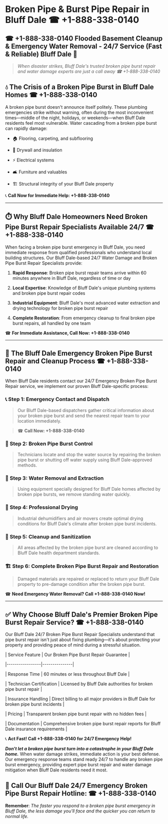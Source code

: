 # Broken Pipe & Burst Pipe Repair in Bluff Dale ☎ +1-888-338-0140  
## ☎ +1-888-338-0140 Flooded Basement Cleanup & Emergency Water Removal - 24/7 Service (Fast & Reliable) Bluff Dale 🚨  

> *When disaster strikes, Bluff Dale's trusted broken pipe burst repair and water damage experts are just a call away ☎ +1-888-338-0140*  

## 💧 The Crisis of a Broken Pipe Burst in Bluff Dale Homes ☎ +1-888-338-0140  

A broken pipe burst doesn't announce itself politely. These plumbing emergencies strike without warning, often during the most inconvenient times—middle of the night, holidays, or weekends—when Bluff Dale residents feel most vulnerable. Water cascading from a broken pipe burst can rapidly damage:  

* 🏠 Flooring, carpeting, and subflooring  
* 🧱 Drywall and insulation  
* ⚡ Electrical systems  
* 🛋️ Furniture and valuables  
* 🏗️ Structural integrity of your Bluff Dale property  

📞 **Call Now for Immediate Help: +1-888-338-0140**  

---  

## ⏱️ Why Bluff Dale Homeowners Need Broken Pipe Burst Repair Specialists Available 24/7 ☎ +1-888-338-0140  

When facing a broken pipe burst emergency in Bluff Dale, you need immediate response from qualified professionals who understand local building structures. Our Bluff Dale-based 24/7 Water Damage and Broken Pipe Burst Repair Specialists provide:  

1. **Rapid Response**: Broken pipe burst repair teams arrive within 60 minutes anywhere in Bluff Dale, regardless of time or day  
2. **Local Expertise**: Knowledge of Bluff Dale's unique plumbing systems and broken pipe burst repair codes  
3. **Industrial Equipment**: Bluff Dale's most advanced water extraction and drying technology for broken pipe burst repair  
4. **Complete Restoration**: From emergency cleanup to final broken pipe burst repairs, all handled by one team  

☎ **For Immediate Assistance, Call Now: +1-888-338-0140**  

---  

## 🔧 The Bluff Dale Emergency Broken Pipe Burst Repair and Cleanup Process ☎ +1-888-338-0140  

When Bluff Dale residents contact our 24/7 Emergency Broken Pipe Burst Repair service, we implement our proven Bluff Dale-specific process:  

### 📞 Step 1: Emergency Contact and Dispatch  
> Our Bluff Dale-based dispatchers gather critical information about your broken pipe burst and send the nearest repair team to your location immediately.  
> ☎ **Call Now: +1-888-338-0140**  

### 🚿 Step 2: Broken Pipe Burst Control  
> Technicians locate and stop the water source by repairing the broken pipe burst or shutting off water supply using Bluff Dale-approved methods.  

### 🌊 Step 3: Water Removal and Extraction  
> Using equipment specially designed for Bluff Dale homes affected by broken pipe bursts, we remove standing water quickly.  

### 💨 Step 4: Professional Drying  
> Industrial dehumidifiers and air movers create optimal drying conditions for Bluff Dale's climate after broken pipe burst incidents.  

### 🧼 Step 5: Cleanup and Sanitization  
> All areas affected by the broken pipe burst are cleaned according to Bluff Dale health department standards.  

### 🏗️ Step 6: Complete Broken Pipe Burst Repair and Restoration  
> Damaged materials are repaired or replaced to return your Bluff Dale property to pre-damage condition after the broken pipe burst.  

☎ **Need Emergency Water Removal? Call +1-888-338-0140 Now!**  

---  

## ✅ Why Choose Bluff Dale's Premier Broken Pipe Burst Repair Service? ☎ +1-888-338-0140  

Our Bluff Dale 24/7 Broken Pipe Burst Repair Specialists understand that pipe burst repair isn't just about fixing plumbing—it's about protecting your property and providing peace of mind during a stressful situation.  

| Service Feature | Our Broken Pipe Burst Repair Guarantee |  
|-----------------|---------------|  
| Response Time | 60 minutes or less throughout Bluff Dale |  
| Technician Certification | Licensed by Bluff Dale authorities for broken pipe burst repair |  
| Insurance Handling | Direct billing to all major providers in Bluff Dale for broken pipe burst incidents |  
| Pricing | Transparent broken pipe burst repair with no hidden fees |  
| Documentation | Comprehensive broken pipe burst repair reports for Bluff Dale insurance requirements |  

📞 **Act Fast! Call +1-888-338-0140 for 24/7 Emergency Help!**  

***Don't let a broken pipe burst turn into a catastrophe in your Bluff Dale home.*** When water damage strikes, immediate action is your best defense. Our emergency response teams stand ready 24/7 to handle any broken pipe burst emergency, providing expert pipe burst repair and water damage mitigation when Bluff Dale residents need it most.  

## 📱 Call Our Bluff Dale 24/7 Emergency Broken Pipe Burst Repair Hotline: ☎ +1-888-338-0140  

**Remember**: *The faster you respond to a broken pipe burst emergency in Bluff Dale, the less damage you'll face and the quicker you can return to normal life.*